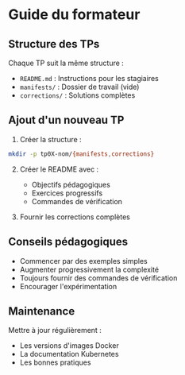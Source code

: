 # Guide du formateur

## Structure des TPs

Chaque TP suit la même structure :
- `README.md` : Instructions pour les stagiaires
- `manifests/` : Dossier de travail (vide)
- `corrections/` : Solutions complètes

## Ajout d'un nouveau TP

1. Créer la structure :
```bash
mkdir -p tp0X-nom/{manifests,corrections}
```

2. Créer le README avec :
   - Objectifs pédagogiques
   - Exercices progressifs
   - Commandes de vérification

3. Fournir les corrections complètes

## Conseils pédagogiques

- Commencer par des exemples simples
- Augmenter progressivement la complexité
- Toujours fournir des commandes de vérification
- Encourager l'expérimentation

## Maintenance

Mettre à jour régulièrement :
- Les versions d'images Docker
- La documentation Kubernetes
- Les bonnes pratiques

